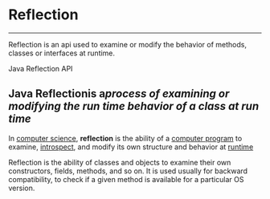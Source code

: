 # Reflection

---

Reflection is an api used to examine or modify the behavior of methods, classes or interfaces at runtime.

Java Reflection API

## Java Reflectionis a*process of examining or modifying the run time behavior of a class at run time*

In [computer science](https://en.wikipedia.org/wiki/Computer_science), **reflection** is the ability of a [computer program](https://en.wikipedia.org/wiki/Computer_program) to examine, [introspect](https://en.wikipedia.org/wiki/Introspection_(computer_science)), and modify its own structure and behavior at [runtime](https://en.wikipedia.org/wiki/Run_time_(program_lifecycle_phase))

Reflection is the ability of classes and objects to examine their own constructors, fields, methods, and so on. It is used usually for backward compatibility, to check if a given method is available for a particular OS version.
